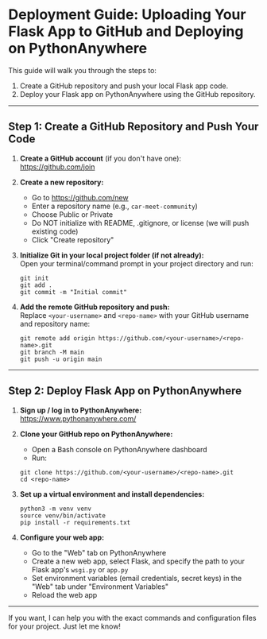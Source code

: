 # Deployment Guide: Uploading Your Flask App to GitHub and Deploying on PythonAnywhere

This guide will walk you through the steps to:

1. Create a GitHub repository and push your local Flask app code.
2. Deploy your Flask app on PythonAnywhere using the GitHub repository.

---

## Step 1: Create a GitHub Repository and Push Your Code

1. **Create a GitHub account** (if you don't have one):  
   https://github.com/join

2. **Create a new repository:**  
   - Go to https://github.com/new  
   - Enter a repository name (e.g., `car-meet-community`)  
   - Choose Public or Private  
   - Do NOT initialize with README, .gitignore, or license (we will push existing code)  
   - Click "Create repository"

3. **Initialize Git in your local project folder (if not already):**  
   Open your terminal/command prompt in your project directory and run:  
   ```
   git init
   git add .
   git commit -m "Initial commit"
   ```

4. **Add the remote GitHub repository and push:**  
   Replace `<your-username>` and `<repo-name>` with your GitHub username and repository name:  
   ```
   git remote add origin https://github.com/<your-username>/<repo-name>.git
   git branch -M main
   git push -u origin main
   ```

---

## Step 2: Deploy Flask App on PythonAnywhere

1. **Sign up / log in to PythonAnywhere:**  
   https://www.pythonanywhere.com/

2. **Clone your GitHub repo on PythonAnywhere:**  
   - Open a Bash console on PythonAnywhere dashboard  
   - Run:  
   ```
   git clone https://github.com/<your-username>/<repo-name>.git
   cd <repo-name>
   ```

3. **Set up a virtual environment and install dependencies:**  
   ```
   python3 -m venv venv
   source venv/bin/activate
   pip install -r requirements.txt
   ```

4. **Configure your web app:**  
   - Go to the "Web" tab on PythonAnywhere  
   - Create a new web app, select Flask, and specify the path to your Flask app's `wsgi.py` or `app.py`  
   - Set environment variables (email credentials, secret keys) in the "Web" tab under "Environment Variables"  
   - Reload the web app

---

If you want, I can help you with the exact commands and configuration files for your project. Just let me know!
